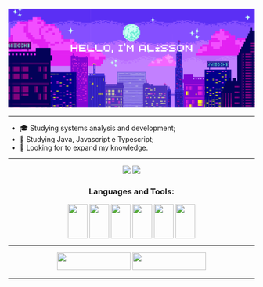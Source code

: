 <p align="center">
    <img width="1010" src="https://github.com/Stuurt/Stuurt/blob/main/images/Pixel Art Profile.png" />
</p>   

***

- 🎓 Studying systems analysis and development;
- 🌱 Studying Java, Javascript e Typescript;
- 🔎 Looking for to expand my knowledge.

***

<div>
  <p align = "center">
  <href="http://beacons.ai/Stuurt">
    <img height="180cm" src="http://github-readme-stats.vercel.app/api?username=Stuurt&show_icons=true&theme=prussian&include_all_commits=true&count_private=true"/>
    <img height="180cm" src="http://github-readme-stats.vercel.app/api/top-langs/?username=Stuurt&layout=compact&langs_count=16&theme=prussian"/>
    <p/>
</div>


<div style="display: inline_block" align="center">
<h3 align="center">Languages and Tools:</h3>
  <img align="center" height="70" width="40" src="https://cdn.jsdelivr.net/gh/devicons/devicon@latest/icons/java/java-original.svg" /> 
  <img align="center" height="70" width="40" src="https://cdn.jsdelivr.net/gh/devicons/devicon@latest/icons/javascript/javascript-original.svg" />
  <img align="center" height="70" width="40" src="https://cdn.jsdelivr.net/gh/devicons/devicon@latest/icons/html5/html5-original-wordmark.svg" />
  <img align="center" height="70" width="40" src="https://cdn.jsdelivr.net/gh/devicons/devicon@latest/icons/css3/css3-original-wordmark.svg" >
  <img align="center" height="70" width="40" src="https://cdn.jsdelivr.net/gh/devicons/devicon@latest/icons/typescript/typescript-original.svg" />
  <img align="center" height="70" width="40" src="https://cdn.jsdelivr.net/gh/devicons/devicon@latest/icons/c/c-original.svg" >
</div>
    
***

<div style="display: inline_block" align="center">
    <a href="https://www.instagram.com/alisson_stuurt/" target="_blank"><img height="35" width="150" src="https://img.shields.io/badge/Instagram-E4405F?style=for-the-badge&logo=instagram&logoColor=white" target="_blank" /></a>
  <a href="https://www.linkedin.com/in/alisson-rodrigues28/" target="_blank"><img height="35" width="150" src="https://img.shields.io/badge/-Linkedin-%230077B5?style=for-the-badge&logo=linkedin&logoColor=white" target="_blank" /></a>

</div>

***
